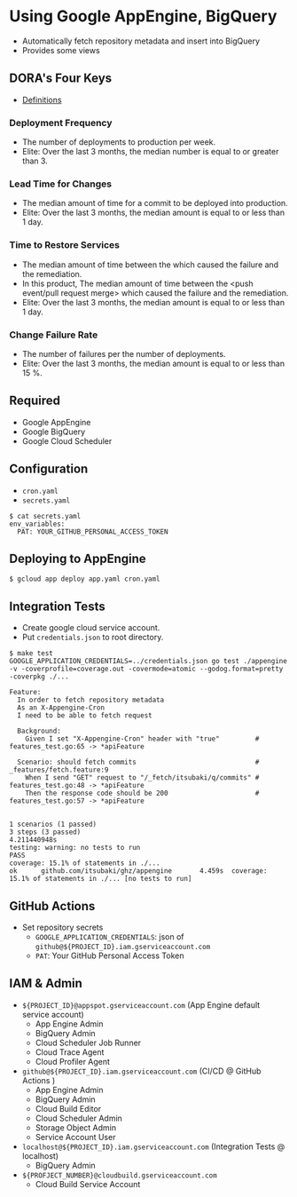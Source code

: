 # Using Google AppEngine, BigQuery

- Automatically fetch repository metadata and insert into BigQuery
- Provides some views

## DORA's Four Keys

 - [Definitions](https://github.com/GoogleCloudPlatform/fourkeys/blob/main/METRICS.md)

### Deployment Frequency

 - The number of deployments to production per week.
 - Elite: Over the last 3 months, the median number is equal to or greater than 3.


### Lead Time for Changes
 
 - The median amount of time for a commit to be deployed into production.
 - Elite: Over the last 3 months, the median amount is equal to or less than 1 day.

### Time to Restore Services

 - The median amount of time between the <deployment> which caused the failure and the remediation.
 - In this product, The median amount of time between the <push event/pull request merge> which caused the failure and the remediation.
 - Elite: Over the last 3 months, the median amount is equal to or less than 1 day.

### Change Failure Rate

 - The number of failures per the number of deployments.
 - Elite: Over the last 3 months, the median amount is equal to or less than 15 %.

## Required

- Google AppEngine
- Google BigQuery
- Google Cloud Scheduler

## Configuration

- `cron.yaml`
- `secrets.yaml`

```shell
$ cat secrets.yaml
env_variables:
  PAT: YOUR_GITHUB_PERSONAL_ACCESS_TOKEN
```

## Deploying to AppEngine

```shell
$ gcloud app deploy app.yaml cron.yaml
```

## Integration Tests

- Create google cloud service account.
- Put `credentials.json` to root directory.

```shell
$ make test
GOOGLE_APPLICATION_CREDENTIALS=../credentials.json go test ./appengine -v -coverprofile=coverage.out -covermode=atomic --godog.format=pretty -coverpkg ./...

Feature:
  In order to fetch repository metadata
  As an X-Appengine-Cron
  I need to be able to fetch request

  Background:
    Given I set "X-Appengine-Cron" header with "true"         # features_test.go:65 -> *apiFeature

  Scenario: should fetch commits                              # _features/fetch.feature:9
    When I send "GET" request to "/_fetch/itsubaki/q/commits" # features_test.go:48 -> *apiFeature
    Then the response code should be 200                      # features_test.go:57 -> *apiFeature


1 scenarios (1 passed)
3 steps (3 passed)
4.211440948s
testing: warning: no tests to run
PASS
coverage: 15.1% of statements in ./...
ok      github.com/itsubaki/ghz/appengine       4.459s  coverage: 15.1% of statements in ./... [no tests to run]
```

## GitHub Actions

- Set repository secrets
  - `GOOGLE_APPLICATION_CREDENTIALS`: json of `github@${PROJECT_ID}.iam.gserviceaccount.com`
  - `PAT`: Your GitHub Personal Access Token

## IAM & Admin

- `${PROJECT_ID}@appspot.gserviceaccount.com` (App Engine default service account)
  - App Engine Admin
  - BigQuery Admin
  - Cloud Scheduler Job Runner
  - Cloud Trace Agent
  - Cloud Profiler Agent
- `github@${PROJECT_ID}.iam.gserviceaccount.com` (CI/CD @ GitHub Actions )
  - App Engine Admin
  - BigQuery Admin
  - Cloud Build Editor
  - Cloud Scheduler Admin
  - Storage Object Admin
  - Service Account User
- `localhost@${PROJECT_ID}.iam.gserviceaccount.com` (Integration Tests @ localhost)
  - BigQuery Admin
- `${PROFJECT_NUMBER}@cloudbuild.gserviceaccount.com`
  - Cloud Build Service Account
